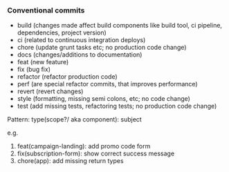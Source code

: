 ### Conventional commits

- build (changes made affect build components like build tool, ci pipeline, dependencies, project version)
- ci (related to continuous integration deploys)
- chore (update grunt tasks etc; no production code change)
- docs (changes/additions to documentation)
- feat (new feature)
- fix (bug fix)
- refactor (refactor production code)
- perf (are special refactor commits, that improves performance)
- revert (revert changes)
- style (formatting, missing semi colons, etc; no code change)
- test (add missing tests, refactoring tests; no production code change)

Pattern: type(scope?/ aka component): subject

e.g.
1. feat(campaign-landing): add promo code form
2. fix(subscription-form): show correct success message
3. chore(app): add missing return types
